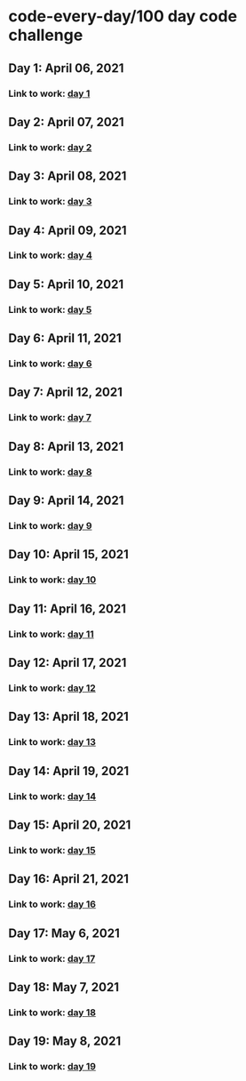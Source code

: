 # code-every-day/100 day code challenge

## Day 1: April 06, 2021

### Link to work: [day 1](https://github.com/jjcrab/code-every-day/blob/main/log.md#day-1-april-06-2021)

## Day 2: April 07, 2021

### Link to work: [day 2](https://github.com/jjcrab/code-every-day/blob/main/log.md#day-2-april-07-2021)

## Day 3: April 08, 2021

### Link to work: [day 3](https://github.com/jjcrab/code-every-day/blob/main/log.md#day-3-april-08-2021)

## Day 4: April 09, 2021

### Link to work: [day 4](https://github.com/jjcrab/code-every-day/blob/main/log.md#day-4-april-09-2021)

## Day 5: April 10, 2021

### Link to work: [day 5](https://github.com/jjcrab/code-every-day/blob/main/log.md#day-5-april-10-2021)

## Day 6: April 11, 2021

### Link to work: [day 6](https://github.com/jjcrab/code-every-day/blob/main/log.md#day-6-april-11-2021)

## Day 7: April 12, 2021

### Link to work: [day 7](https://github.com/jjcrab/code-every-day/blob/main/log.md#day-7-april-12-2021)

## Day 8: April 13, 2021

### Link to work: [day 8](https://github.com/jjcrab/code-every-day/blob/main/log.md#day-8-april-13-2021)

## Day 9: April 14, 2021

### Link to work: [day 9](https://github.com/jjcrab/code-every-day/blob/main/log.md#day-9-april-14-2021)

## Day 10: April 15, 2021

### Link to work: [day 10](https://github.com/jjcrab/code-every-day/blob/main/log.md#day-10-april-15-2021)

## Day 11: April 16, 2021

### Link to work: [day 11](https://github.com/jjcrab/code-every-day/blob/main/log.md#day-11-april-16-2021)

## Day 12: April 17, 2021

### Link to work: [day 12](https://github.com/jjcrab/code-every-day/blob/main/log.md#day-12-april-17-2021)

## Day 13: April 18, 2021

### Link to work: [day 13](https://github.com/jjcrab/code-every-day/blob/main/log.md#day-13-april-18-2021)

## Day 14: April 19, 2021

### Link to work: [day 14](https://github.com/jjcrab/code-every-day/blob/main/log.md#day-14-april-19-2021)

## Day 15: April 20, 2021

### Link to work: [day 15](https://github.com/jjcrab/code-every-day/blob/main/log.md#day-15-april-20-2021)

## Day 16: April 21, 2021

### Link to work: [day 16](https://github.com/jjcrab/code-every-day/blob/main/log.md#day-16-april-21-2021)

## Day 17: May 6, 2021

### Link to work: [day 17](https://github.com/jjcrab/code-every-day/blob/main/log.md#day-17-may-6-2021)

## Day 18: May 7, 2021

### Link to work: [day 18](https://github.com/jjcrab/code-every-day/blob/main/log.md#day-18-may-7-2021)

## Day 19: May 8, 2021

### Link to work: [day 19](https://github.com/jjcrab/code-every-day/blob/main/log.md#day-19-may-78-2021)
